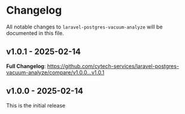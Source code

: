 # Changelog

All notable changes to `laravel-postgres-vacuum-analyze` will be documented in this file.

## v1.0.1 - 2025-02-14

**Full Changelog**: https://github.com/cytech-services/laravel-postgres-vacuum-analyze/compare/v1.0.0...v1.0.1

## v1.0.0 - 2025-02-14

This is the initial release
